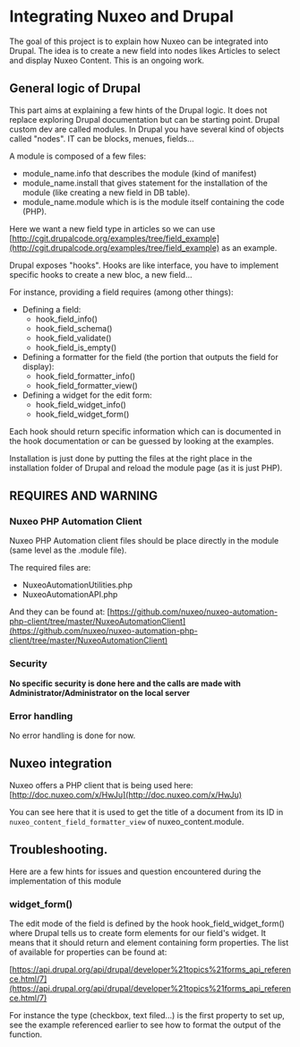 # Integrating Nuxeo and Drupal

The goal of this project is to explain how Nuxeo can be integrated into Drupal.
The idea is to create a new field into nodes likes Articles to select and display Nuxeo Content.
This is an ongoing work.


## General logic of Drupal

This part aims at explaining a few hints of the Drupal logic. It does not replace exploring Drupal documentation but can be starting point.
Drupal custom dev are called modules. In Drupal you have several kind of objects called "nodes". IT can be blocks, menues, fields...

A module is composed of a few files:

- module_name.info that describes the module (kind of manifest)
- module_name.install that gives statement for the installation of the module (like creating a new field in DB table). 
- module_name.module which is is the module itself containing the code (PHP).

Here we want a new field type in articles so we can use [http://cgit.drupalcode.org/examples/tree/field_example](http://cgit.drupalcode.org/examples/tree/field_example) as an example.

Drupal exposes "hooks". Hooks are like interface, you have to implement specific hooks to create a new bloc, a new field...

For instance, providing a field requires (among other things):

- Defining a field:
	- hook_field_info()
	- hook_field_schema()
	- hook_field_validate()
	- hook_field_is_empty()
- Defining a formatter for the field (the portion that outputs the field for display):
	- hook_field_formatter_info()
	- hook_field_formatter_view()
- Defining a widget for the edit form:
	- hook_field_widget_info()
	- hook_field_widget_form()
	
Each hook should return specific information which can is documented in the hook documentation or can be guessed by looking at the examples.
	
Installation is just done by putting the files at the right place in the installation folder of Drupal and reload the module page (as it is just PHP).


## REQUIRES AND WARNING

### Nuxeo PHP Automation Client


Nuxeo PHP Automation client files should be place directly in the module (same level as the .module file). 

The required files are: 

+ NuxeoAutomationUtilities.php
+ NuxeoAutomationAPI.php

And they can be found at: [https://github.com/nuxeo/nuxeo-automation-php-client/tree/master/NuxeoAutomationClient](https://github.com/nuxeo/nuxeo-automation-php-client/tree/master/NuxeoAutomationClient)

### Security

**No specific security is done here and the calls are made with Administrator/Administrator on the local server**

### Error handling
No error handling is done for now.


## Nuxeo integration

Nuxeo offers a PHP client that is being used here:
[http://doc.nuxeo.com/x/HwJu](http://doc.nuxeo.com/x/HwJu)

You can see here that it is used to get the title of a document from its ID in `nuxeo_content_field_formatter_view` of nuxeo_content.module.

## Troubleshooting.

Here are a few hints for issues and question encountered during the implementation of this module

### widget_form()

The edit mode of the field is defined by the hook hook_field_widget_form() where Drupal tells us to create form elements for our field's widget. It means that it should return and element containing form properties. The list of available for properties can be found at:

[https://api.drupal.org/api/drupal/developer%21topics%21forms_api_reference.html/7](https://api.drupal.org/api/drupal/developer%21topics%21forms_api_reference.html/7)

For instance the type (checkbox, text filed...) is the first property to set up, see the example referenced earlier to see how to format the output of the function.